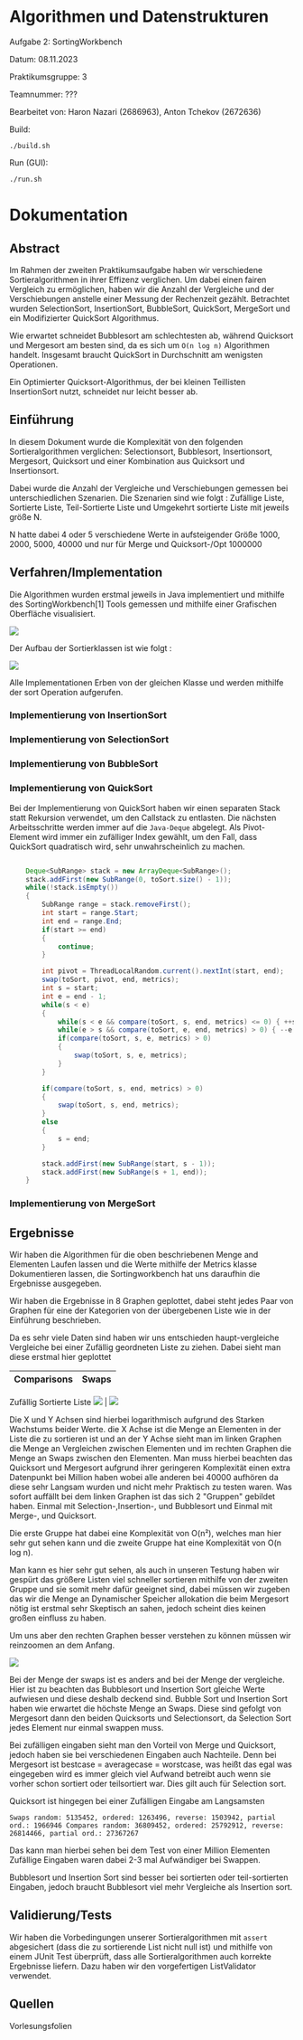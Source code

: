 # Algorithmen und Datenstrukturen

Aufgabe 2: SortingWorkbench

Datum: 08.11.2023

Praktikumsgruppe: 3

Teamnummer: ???

Bearbeitet von: Haron Nazari (2686963), Anton Tchekov (2672636)

Build:

`./build.sh`

Run (GUI):

`./run.sh`

# Dokumentation

## Abstract

Im Rahmen der zweiten Praktikumsaufgabe haben wir verschiedene
Sortieralgorithmen in ihrer Effizenz verglichen. Um dabei
einen fairen Vergleich zu ermöglichen, haben wir die Anzahl
der Vergleiche und der Verschiebungen anstelle einer Messung
der Rechenzeit gezählt. Betrachtet wurden SelectionSort,
InsertionSort, BubbleSort, QuickSort, MergeSort und ein
Modifizierter QuickSort Algorithmus.

Wie erwartet schneidet Bubblesort am schlechtesten ab,
während Quicksort und Mergesort am besten sind, da es
sich um `O(n log n)` Algorithmen handelt. Insgesamt
braucht QuickSort in Durchschnitt am wenigsten Operationen.

Ein Optimierter Quicksort-Algorithmus, der bei kleinen
Teillisten InsertionSort nutzt, schneidet nur leicht besser ab.

## Einführung

In diesem Dokument wurde die Komplexität von den folgenden Sortieralgorithmen verglichen:
Selectionsort,
Bubblesort,
Insertionsort,
Mergesort,
Quicksort und einer Kombination aus Quicksort und Insertionsort.

Dabei wurde die Anzahl der Vergleiche und Verschiebungen gemessen bei unterschiedlichen Szenarien.
Die Szenarien sind wie folgt :
Zufällige Liste,
Sortierte Liste,
Teil-Sortierte Liste und
Umgekehrt sortierte Liste mit jeweils größe N.

N hatte dabei 4 oder 5 verschiedene Werte in aufsteigender Größe 1000, 2000, 5000, 40000 und nur für Merge und Quicksort-/Opt 1000000

## Verfahren/Implementation

Die Algorithmen wurden erstmal jeweils in Java implementiert und mithilfe des SortingWorkbench[1] Tools gemessen
und mithilfe einer Grafischen Oberfläche visualisiert.

![](GUIdemo.png)

Der Aufbau der Sortierklassen ist wie folgt :

![](UML.png)

Alle Implementationen Erben von der gleichen Klasse und werden mithilfe der sort Operation aufgerufen.


### Implementierung von InsertionSort

### Implementierung von SelectionSort

### Implementierung von BubbleSort

### Implementierung von QuickSort

Bei der Implementierung von QuickSort haben wir einen separaten Stack
statt Rekursion verwendet, um den Callstack zu entlasten.
Die nächsten Arbeitsschritte werden immer auf die `Java-Deque` abgelegt.
Als Pivot-Element wird immer ein zufälliger Index gewählt, um den Fall,
dass QuickSort quadratisch wird, sehr unwahrscheinlich zu machen.

```java

	Deque<SubRange> stack = new ArrayDeque<SubRange>();
	stack.addFirst(new SubRange(0, toSort.size() - 1));
	while(!stack.isEmpty())
	{
		SubRange range = stack.removeFirst();
		int start = range.Start;
		int end = range.End;
		if(start >= end)
		{
			continue;
		}

		int pivot = ThreadLocalRandom.current().nextInt(start, end);
		swap(toSort, pivot, end, metrics);
		int s = start;
		int e = end - 1;
		while(s < e)
		{
			while(s < e && compare(toSort, s, end, metrics) <= 0) { ++s; }
			while(e > s && compare(toSort, e, end, metrics) > 0) { --e; }
			if(compare(toSort, s, e, metrics) > 0)
			{
				swap(toSort, s, e, metrics);
			}
		}

		if(compare(toSort, s, end, metrics) > 0)
		{
			swap(toSort, s, end, metrics);
		}
		else
		{
			s = end;
		}

		stack.addFirst(new SubRange(start, s - 1));
		stack.addFirst(new SubRange(s + 1, end));
	}
```

### Implementierung von MergeSort


## Ergebnisse

Wir haben die Algorithmen für die oben beschriebenen Menge and Elementen Laufen lassen und die Werte mithilfe der Metrics klasse
Dokumentieren lassen, die Sortingworkbench hat uns daraufhin die Ergebnisse ausgegeben.

Wir haben die Ergebnisse in 8 Graphen geplottet, dabei steht jedes Paar von Graphen für eine der Kategorien von der
übergebenen Liste wie in der Einführung beschrieben.

Da es sehr viele Daten sind haben wir uns entschieden haupt-vergleiche Vergleiche bei einer Zufällig geordneten Liste
zu ziehen. Dabei sieht man diese erstmal hier geplottet

Comparisons                |  Swaps
:-------------------------:|:-------------------------:
Zufällig Sortierte Liste
![](comparisons_random.png)   |  ![](swaps_random.png)

Die X und Y Achsen sind hierbei logarithmisch aufgrund des Starken Wachstums
beider Werte. die X Achse ist die Menge an Elementen in der Liste die zu sortieren ist und an der Y Achse sieht man im linken Graphen die Menge an Vergleichen zwischen Elementen und im rechten Graphen die Menge an Swaps zwischen den Elementen. Man muss hierbei beachten das Quicksort und Mergesort
aufgrund ihrer geringeren Komplexität einen extra Datenpunkt bei Million haben wobei alle anderen bei 40000 aufhören da diese sehr Langsam wurden und nicht mehr Praktisch zu testen waren. Was sofort auffällt bei dem linken Graphen ist das sich 2 "Gruppen" gebildet haben. Einmal mit Selection-,Insertion-, und Bubblesort und Einmal mit Merge-, und Quicksort.

Die erste Gruppe hat dabei eine Komplexität von O(n²), welches man hier sehr gut sehen kann und die zweite Gruppe hat eine Komplexität von O(n log n).

Man kann es hier sehr gut sehen, als auch in unseren Testung haben wir gespürt das größere Listen viel schneller sortieren mithilfe von der zweiten Gruppe und sie somit mehr dafür geeignet sind, dabei müssen wir zugeben das wir die Menge an Dynamischer Speicher allokation die beim Mergesort nötig ist erstmal sehr Skeptisch an sahen, jedoch scheint dies keinen großen einfluss zu haben.

Um uns aber den rechten Graphen besser verstehen zu können müssen wir reinzoomen an dem Anfang.

![](zoomed_swaps_random.png)

Bei der Menge der swaps ist es anders and bei der Menge der vergleiche.
Hier ist zu beachten das Bubblesort und Insertion Sort gleiche Werte aufwiesen und diese deshalb deckend sind. Bubble Sort und Insertion Sort haben wie erwartet die höchste Menge an Swaps. Diese sind gefolgt von Mergesort dann den beiden Quicksorts und Selectionsort, da Selection Sort jedes Element nur einmal swappen muss.

Bei zufälligen eingaben sieht man den Vorteil von Merge und Quicksort, jedoch haben sie bei verschiedenen Eingaben auch Nachteile. Denn bei Mergesort ist bestcase = averagecase = worstcase, was heißt das egal was eingegeben wird es immer gleich viel Aufwand betreibt auch wenn sie vorher schon sortiert oder teilsortiert war. Dies gilt auch für Selection sort.

Quicksort ist hingegen bei einer Zufälligen Eingabe
am Langsamsten

`Swaps random: 5135452, ordered: 1263496, reverse: 1503942, partial ord.: 1966946
	Compares random: 36809452, ordered: 25792912, reverse: 26814466, partial ord.: 27367267`

Das kann man hierbei sehen bei dem Test von einer Million Elementen
Zufällige Eingaben waren dabei 2-3 mal Aufwändiger bei Swappen.

Bubblesort und Insertion Sort sind besser bei sortierten oder teil-sortierten Eingaben, jedoch braucht Bubblesort viel mehr Vergleiche als
Insertion sort.

## Validierung/Tests

Wir haben die Vorbedingungen unserer Sortieralgorithmen mit `assert`
abgesichert (dass die zu sortierende List nicht null ist) und mithilfe
von einem JUnit Test überprüft, dass alle Sortieralgorithmen auch
korrekte Ergebnisse liefern. Dazu haben wir den vorgefertigen
ListValidator verwendet.

## Quellen

Vorlesungsfolien
